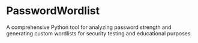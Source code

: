 # PasswordWordlist
A comprehensive Python tool for analyzing password strength and generating custom wordlists for security testing and educational purposes.
